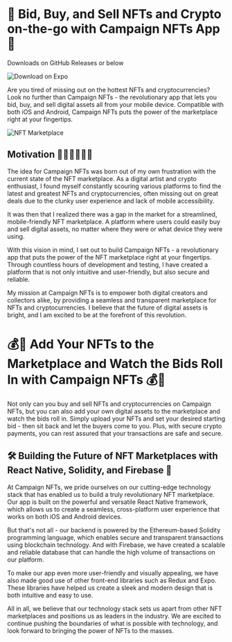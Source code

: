 # 🚀 Bid, Buy, and Sell NFTs and Crypto on-the-go with Campaign NFTs App 📱

Downloads on GitHub Releases or below

![Download on Expo](https://expo.dev/accounts/dschauhan08/projects/nativeVersion/builds/f9a768ca-1f16-4c13-9916-78cf1d4e3610)

Are you tired of missing out on the hottest NFTs and cryptocurrencies? Look no further than Campaign NFTs - the revolutionary app that lets you bid,
buy, and sell digital assets all from your mobile device.
Compatible with both iOS and Android, Campaign NFTs puts the power of the marketplace right at your fingertips.

![NFT Marketplace](https://camo.githubusercontent.com/d68f7cff3db5075e460733c9d6a4f408bf044abf2ebca5e05bb99918d0e3ba04/68747470733a2f2f692e6962622e636f2f58356b596476422f696d6167652e706e67)

## Motivation 💪💡👨‍💻🚀🌟

The idea for Campaign NFTs was born out of my own frustration with the current state of the NFT marketplace. As a digital artist and crypto enthusiast, I found myself constantly scouring various platforms to find the latest and greatest NFTs and cryptocurrencies, often missing out on great deals due to the clunky user experience and lack of mobile accessibility.

It was then that I realized there was a gap in the market for a streamlined, mobile-friendly NFT marketplace. A platform where users could easily buy and sell digital assets, no matter where they were or what device they were using.

With this vision in mind, I set out to build Campaign NFTs - a revolutionary app that puts the power of the NFT marketplace right at your fingertips. Through countless hours of development and testing, I have created a platform that is not only intuitive and user-friendly, but also secure and reliable.

My mission at Campaign NFTs is to empower both digital creators and collectors alike, by providing a seamless and transparent marketplace for NFTs and cryptocurrencies. I believe that the future of digital assets is bright, and I am excited to be at the forefront of this revolution.

# 💰💎 Add Your NFTs to the Marketplace and Watch the Bids Roll In with Campaign NFTs 💰💎

Not only can you buy and sell NFTs and cryptocurrencies on Campaign NFTs, but you can also add your own digital assets to the marketplace and watch the bids roll in. Simply upload your NFTs and set your desired starting bid - then sit back and let the buyers come to you.
Plus, with secure crypto payments, you can rest assured that your transactions are safe and secure.

## 🛠️ Building the Future of NFT Marketplaces with React Native, Solidity, and Firebase 🔧

At Campaign NFTs, we pride ourselves on our cutting-edge technology stack that has enabled us to build a truly revolutionary NFT marketplace. Our app is built on the powerful and versatile React Native framework, which allows us to create a seamless, cross-platform user experience that works on both iOS and Android devices.

But that's not all - our backend is powered by the Ethereum-based Solidity programming language, which enables secure and transparent transactions using blockchain technology. And with Firebase, we have created a scalable and reliable database that can handle the high volume of transactions on our platform.

To make our app even more user-friendly and visually appealing, we have also made good use of other front-end libraries such as Redux and Expo. These libraries have helped us create a sleek and modern design that is both intuitive and easy to use.

All in all, we believe that our technology stack sets us apart from other NFT marketplaces and positions us as leaders in the industry. We are excited to continue pushing the boundaries of what is possible with technology, and look forward to bringing the power of NFTs to the masses.
